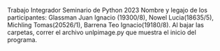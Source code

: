 Trabajo Integrador Seminario de Python 2023
Nombre y legajo de los participantes: Glassman Juan Ignacio (19300/8), Nowel Lucia(18635/5), Michling Tomas(20526/1), Barrena Teo Ignacio(19180/8).
Al bajar las carpetas, correr el archivo unlpimage.py que muestra el inicio del programa.
